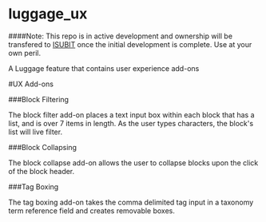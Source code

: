 luggage_ux
==========

####Note: This repo is in active development and ownership will be transfered to [ISUBIT](https://github.com/isubit) once the initial development is complete. Use at your own peril.

A Luggage feature that contains user experience add-ons

#UX Add-ons

###Block Filtering

The block filter add-on places a text input box within each block that has a list, and is over 7 items in length. As the user types characters, the block's list will live filter.

###Block Collapsing

The block collapse add-on allows the user to collapse blocks upon the click of the block header.

###Tag Boxing

The tag boxing add-on takes the comma delimited tag input in a taxonomy term reference field and creates removable boxes.
